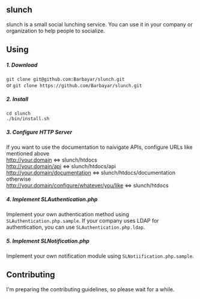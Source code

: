 ## slunch
slunch is a small social lunching service. You can use it in your company or organization to help people to socialize.

## Using
##### 1. Download
`git clone git@github.com:Barbayar/slunch.git`<br>
or `git clone https://github.com/Barbayar/slunch.git`

##### 2. Install
```
cd slunch
./bin/install.sh
```

##### 3. Configure HTTP Server
If you want to use the documentation to naivigate APIs, configure URLs like mentioned above<br>
http://your.domain ⇔ slunch/htdocs<br>
http://your.domain/api ⇔ slunch/htdocs/api<br>
http://your.domain/documentation ⇔ slunch/htdocs/documentation<br>
otherwise<br>
http://your.domain/configure/whatever/you/like ⇔ slunch/htdocs<br>

##### 4. Implement SLAuthentication.php
Implement your own authentication method using `SLAuthentication.php.sample`. If your company uses LDAP for authentication, you can use `SLAuthentication.php.ldap`.

##### 5. Implement SLNotification.php
Implement your own notification module using `SLNotiification.php.sample`.

## Contributing
I'm preparing the contributing guidelines, so please wait for a while.
